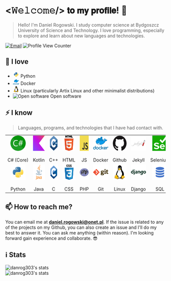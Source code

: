# <𝚆𝚎𝚕𝚌𝚘𝚖𝚎/> 𝘁𝗼 𝗺𝘆 𝗽𝗿𝗼𝗳𝗶𝗹𝗲! 👋
 
> Hello! I'm Daniel Rogowski. I study computer science at Bydgoszcz University of Science and Technology. I love programming, especially to explore and learn about new languages and technologies.

[![Email](https://img.shields.io/badge/Email-daniel.rogowski@onet.pl-blue.svg)](mailto:daniel.rogowski@onet.pl)
![Profile View Counter](https://komarev.com/ghpvc/?username=danrog303&color=blue)


## 💙 I love
- <img width="20" src="https://raw.githubusercontent.com/github/explore/master/topics/python/python.png" alt="Python" /> Python
- <img width="20" src="https://raw.githubusercontent.com/github/explore/master/topics/docker/docker.png" alt="Docker" /> Docker
- <img width="20" src="https://raw.githubusercontent.com/github/explore/master/topics/linux/linux.png" alt="Linux" /> Linux (particularly Artix Linux and other minimalist distributions)
- <img width="20" src="https://user-images.githubusercontent.com/32397526/148283632-682e20a0-1e5b-4da9-94b7-c8f881a3eba1.png" alt="Open software" /> Open software

## ⚡ I know
> Languages, programs, and technologies that I have had contact with.
<table>
    <tr>
        <td align="center" width="96">
            <div>
                <img src="https://raw.githubusercontent.com/github/explore/master/topics/csharp/csharp.png" width="48" height="48" alt="C#" />
            </div>
            <br>C#&nbsp;(Core)
        </td>
        <td align="center" width="96">
            <div>
                <img src="https://raw.githubusercontent.com/github/explore/master/topics/kotlin/kotlin.png" width="48" height="48" alt="Kotlin" />
            </div>
            <br>Kotlin
        </td>
        <td align="center" width="96">
            <div>
                <img src="https://raw.githubusercontent.com/github/explore/master/topics/cpp/cpp.png" width="48" height="48" alt="C++" />
            </div>
            <br>C++
        </td>
        <td align="center" width="96">
            <div>
                <img src="https://raw.githubusercontent.com/github/explore/master/topics/html/html.png" width="48" height="48" alt="HTML" />
            </div>
            <br>HTML
        </td>
        <td align="center" width="96">
            <div>
                <img src="https://raw.githubusercontent.com/github/explore/master/topics/javascript/javascript.png" width="48" height="48" alt="JS" />
            </div>
            <br>JS
        </td>
        <td align="center" width="96">
            <div>
                <img src="https://raw.githubusercontent.com/github/explore/master/topics/docker/docker.png" width="48" height="48" alt="Docker" />
            </div>
            <br>Docker
        </td>
        <td align="center" width="96">
            <div>
                <img src="https://raw.githubusercontent.com/github/explore/master/topics/github/github.png" width="48" height="48" alt="Github" />
            </div>
            <br>Github
        </td>
        <td align="center" width="96">
            <div>
                <img src="https://raw.githubusercontent.com/github/explore/master/topics/jekyll/jekyll.png" width="48" height="48" alt="Jekyll" />
            </div>
            <br>Jekyll
        </td>
        <td align="center" width="96">
            <div>
                <img src="https://raw.githubusercontent.com/github/explore/master/topics/selenium/selenium.png" width="48" height="48" alt="Selenium" />
            </div>
            <br>Selenium
        </td>
    </tr>
    <tr>
        <td align="center" width="96">
            <div>
                <img src="https://raw.githubusercontent.com/github/explore/master/topics/python/python.png" width="48" height="48" alt="Python" />
            </div>
            <br>Python
        </td>
        <td align="center" width="96">
            <div>
                <img src="https://raw.githubusercontent.com/github/explore/master/topics/java/java.png" width="48" height="48" alt="Java" />
            </div>
            <br>Java
        </td>
        <td align="center" width="96">
            <div>
                <img src="https://raw.githubusercontent.com/github/explore/master/topics/c/c.png" width="48" height="48" alt="C" />
            </div>
            <br>C
        </td>
        <td align="center" width="96">
            <div>
                <img src="https://raw.githubusercontent.com/github/explore/master/topics/css/css.png" width="48" height="48" alt="CSS" />
            </div>
            <br>CSS
        </td>
        <td align="center" width="96">
            <div>
                <img src="https://raw.githubusercontent.com/github/explore/master/topics/php/php.png" width="48" height="48" alt="PHP" />
            </div>
            <br>PHP
        </td>
        <td align="center" width="96">
            <div>
                <img src="https://raw.githubusercontent.com/github/explore/master/topics/git/git.png" width="48" height="48" alt="Git" />
            </div>
            <br>Git
        </td>
        <td align="center" width="96">
            <div>
                <img src="https://raw.githubusercontent.com/github/explore/master/topics/linux/linux.png" width="48" height="48" alt="Linux" />
            </div>
            <br>Linux
        </td>
        <td align="center" width="96">
            <div>
                <img src="https://raw.githubusercontent.com/github/explore/master/topics/django/django.png" width="48" height="48" alt="Django" />
            </div>
            <br>Django
        </td>
        <td align="center" width="96">
            <div>
                <img src="https://raw.githubusercontent.com/github/explore/master/topics/sql/sql.png" width="48" height="48" alt="SQL" />
            </div>
            <br>SQL
        </td>
    </tr>
</table>

## 📫 How to reach me?
You can email me at **daniel.rogowski@onet.pl**.
If the issue is related to any of the projects on my Github,
you can also create an issue and I'll do my best to answer it.
You can ask me anything (within reason). I'm looking forward gain
experience and collaborate. 😎

## ℹ Stats
<p><img align="left" width="349" src="https://github-readme-stats.vercel.app/api/top-langs?username=danrog303&show_icons=true&locale=en&layout=compact" alt="danrog303's stats" /></p>
<p><img align="left" width="349" src="https://github-readme-stats.vercel.app/api?username=danrog303&show_icons=true&locale=en" alt="danrog303's stats" /></p>
